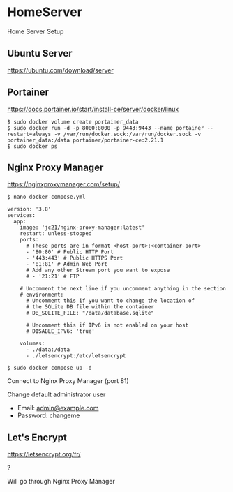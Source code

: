 # HomeServer
Home Server Setup

## Ubuntu Server

https://ubuntu.com/download/server

## Portainer

https://docs.portainer.io/start/install-ce/server/docker/linux

```
$ sudo docker volume create portainer_data
$ sudo docker run -d -p 8000:8000 -p 9443:9443 --name portainer --restart=always -v /var/run/docker.sock:/var/run/docker.sock -v portainer_data:/data portainer/portainer-ce:2.21.1
$ sudo docker ps
```

## Nginx Proxy Manager

https://nginxproxymanager.com/setup/

```
$ nano docker-compose.yml

version: '3.8'
services:
  app:
    image: 'jc21/nginx-proxy-manager:latest'
    restart: unless-stopped
    ports:
      # These ports are in format <host-port>:<container-port>
      - '80:80' # Public HTTP Port
      - '443:443' # Public HTTPS Port
      - '81:81' # Admin Web Port
      # Add any other Stream port you want to expose
      # - '21:21' # FTP

    # Uncomment the next line if you uncomment anything in the section
    # environment:
      # Uncomment this if you want to change the location of
      # the SQLite DB file within the container
      # DB_SQLITE_FILE: "/data/database.sqlite"

      # Uncomment this if IPv6 is not enabled on your host
      # DISABLE_IPV6: 'true'

    volumes:
      - ./data:/data
      - ./letsencrypt:/etc/letsencrypt

$ sudo docker compose up -d
```

Connect to Nginx Proxy Manager (port 81)

Change default administrator user
- Email:    admin@example.com
- Password: changeme

## Let's Encrypt

https://letsencrypt.org/fr/

?

Will go through Nginx Proxy Manager
